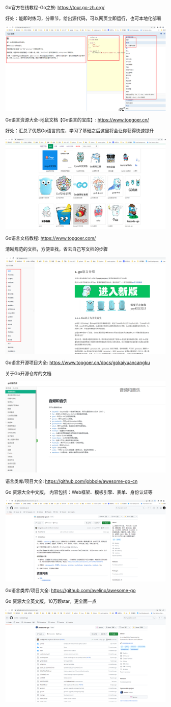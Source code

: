 Go官方在线教程-Go之旅: https://tour.go-zh.org/

好处：能即时练习，分章节，给出源代码，可以网页立即运行，也可本地化部署

![image-20230621101132571](Go%E5%AD%A6%E4%B9%A0%E8%B7%AF%E7%BA%BF%E5%8F%8A%E8%B5%84%E6%BA%90%E6%B1%87%E6%80%BB.assets/image-20230621101132571.png)

Go语言资源大全-地鼠文档【Go语言的宝库】: https://www.topgoer.cn/

好处：汇总了优质Go语言的库，学习了基础之后这里将会让你获得快速提升

![image-20230621101252475](Go%E5%AD%A6%E4%B9%A0%E8%B7%AF%E7%BA%BF%E5%8F%8A%E8%B5%84%E6%BA%90%E6%B1%87%E6%80%BB.assets/image-20230621101252475.png)

Go语言文档教程: https://www.topgoer.com/

清晰规范的文档，方便查找，省去自己写文档的步骤

![image-20230621101559980](Go%E5%AD%A6%E4%B9%A0%E8%B7%AF%E7%BA%BF%E5%8F%8A%E8%B5%84%E6%BA%90%E6%B1%87%E6%80%BB.assets/image-20230621101559980.png)

Go语言开源项目大全: https://www.topgoer.cn/docs/gokaiyuancangku

关于Go开源仓库的文档

![image-20230621101740515](Go%E5%AD%A6%E4%B9%A0%E8%B7%AF%E7%BA%BF%E5%8F%8A%E8%B5%84%E6%BA%90%E6%B1%87%E6%80%BB.assets/image-20230621101740515.png)

语言类库/项目大全: https://github.com/jobbole/awesome-go-cn

Go 资源大全中文版， 内容包括：Web框架、模板引擎、表单、身份认证等

![image-20230621101824031](Go%E5%AD%A6%E4%B9%A0%E8%B7%AF%E7%BA%BF%E5%8F%8A%E8%B5%84%E6%BA%90%E6%B1%87%E6%80%BB.assets/image-20230621101824031.png)

Go语言类库/项目大全: https://github.com/avelino/awesome-go

Go 资源大全英文版，10万颗star，更全面一点

![image-20230621102057142](Go%E5%AD%A6%E4%B9%A0%E8%B7%AF%E7%BA%BF%E5%8F%8A%E8%B5%84%E6%BA%90%E6%B1%87%E6%80%BB.assets/image-20230621102057142.png)